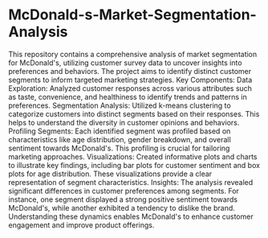 # McDonald-s-Market-Segmentation-Analysis
This repository contains a comprehensive analysis of market segmentation for McDonald's, utilizing customer survey data to uncover insights into preferences and behaviors. The project aims to identify distinct customer segments to inform targeted marketing strategies.
Key Components:
Data Exploration: Analyzed customer responses across various attributes such as taste, convenience, and healthiness to identify trends and patterns in preferences.
Segmentation Analysis: Utilized k-means clustering to categorize customers into distinct segments based on their responses. This helps to understand the diversity in customer opinions and behaviors.
Profiling Segments: Each identified segment was profiled based on characteristics like age distribution, gender breakdown, and overall sentiment towards McDonald's. This profiling is crucial for tailoring marketing approaches.
Visualizations: Created informative plots and charts to illustrate key findings, including bar plots for customer sentiment and box plots for age distribution. These visualizations provide a clear representation of segment characteristics.
Insights:
The analysis revealed significant differences in customer preferences among segments. For instance, one segment displayed a strong positive sentiment towards McDonald's, while another exhibited a tendency to dislike the brand. Understanding these dynamics enables McDonald's to enhance customer engagement and improve product offerings.

